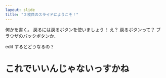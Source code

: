 ```yaml
---
layout: slide
title: "２枚目のスライドにようこそ！"
---
```

何かを書く。
戻るには戻るボタンを使いましょう！
え？ 戻るボタンって？ ブラウザのバックボタンか．

edit するとどうなるの？

# これでいいんじゃないっすかね
